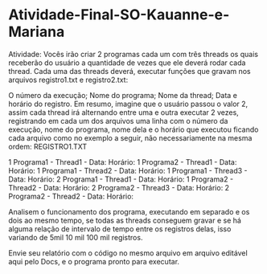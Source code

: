 # Atividade-Final-SO-Kauanne-e-Mariana
Atividade: Vocês irão criar 2 programas cada um com três threads os quais receberão do usuário a quantidade de vezes que ele deverá rodar cada thread. Cada uma das threads deverá, executar funções que gravam nos arquivos registro1.txt e registro2.txt:

O número da execução;
Nome do programa;
Nome da thread;
Data e horário do registro. Em resumo, imagine que o usuário passou o valor 2, assim cada thread irá alternando entre uma e outra executar 2 vezes, registrando em cada um dos arquivos uma linha com o número da execução, nome do programa, nome dela e o horário que executou ficando cada arquivo como no exemplo a seguir, não necessariamente na mesma ordem:
REGISTRO1.TXT

1 Programa1 - Thread1 - Data: Horário: 
1 Programa2 - Thread1 - Data: Horário: 
1 Programa1 - Thread2 - Data: Horário: 
1 Programa1 - Thread3 - Data: Horário: 
2 Programa1 - Thread1 - Data: Horário:
1 Programa2 - Thread2 - Data: Horário: 
2 Programa2 - Thread3 - Data: Horário: 
2 Programa2 - Thread2 - Data: Horário:

Analisem o funcionamento dos programa, executando em separado e os dois ao mesmo tempo, se todas as threads conseguem gravar e se há alguma relação de intervalo de tempo entre os registros delas, isso variando de 5mil 10 mil 100 mil registros.

Envie seu relatório com o código no mesmo arquivo em arquivo editável aqui pelo Docs, e o programa pronto para executar.
